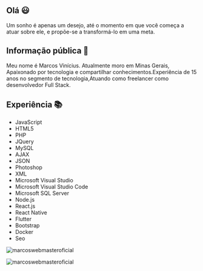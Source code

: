 ## Olá 😃

Um sonho é apenas um desejo, até o momento em que você começa a atuar sobre ele, e propõe-se a transformá-lo em uma meta.

## Informação pública 📃

Meu nome é Marcos Vinícius. Atualmente moro em Minas Gerais, Apaixonado por tecnologia e compartilhar conhecimentos.Experiência de 15 anos no segmento de tecnologia,Atuando como freelancer como desenvolvedor Full Stack.


## Experiência 📚

* JavaScript
* HTML5
* PHP
* JQuery
* MySQL
* AJAX
* JSON
* Photoshop
* XML
* Microsoft Visual Studio
* Microsoft Visual Studio Code
* Microsoft SQL Server
* Node.js
* React.js
* React Native
* Flutter
* Bootstrap
* Docker
* Seo
<p><img  src="https://github-readme-stats.vercel.app/api/top-langs/?username=marcoswebmasteroficial&layout=compact&hide=html" alt="marcoswebmasteroficial" /></p>
<p><img align="center" src="https://github-readme-stats.vercel.app/api?username=marcoswebmasteroficial&show_icons=true" alt="marcoswebmasteroficial" /></p>
